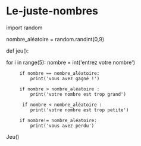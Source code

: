 # Le-juste-nombres
import random

nombre_aléatoire = random.randint(0,9)

def jeu():
  
  for i in range(5):
       nombre = int('entrez votre nombre')
     
         if nombre == nombre_aléatoire:
             print('vous avez gagné !')

         if nombre > nombre_aléatoire :
             print('votre nombre est trop grand')
        
          if nombre < nombre_aléatoire :
             print('votre nombre est trop petite')
  
         if nombre!= nombre_aléatoire:
             print('vous avez perdu')

Jeu()

